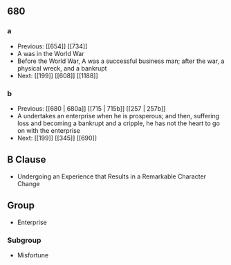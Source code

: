 ## 680
### a
- Previous: [[654]] [[734]] 
- A was in the World War
- Before the World War, A was a successful business man; after the war, a physical wreck, and a bankrupt
- Next: [[199]] [[608]] [[1188]] 

### b
- Previous: [[680 | 680a]] [[715 | 715b]] [[257 | 257b]] 
- A undertakes an enterprise when he is prosperous; and then, suffering loss and becoming a bankrupt and a cripple, he has not the heart to go on with the enterprise
- Next: [[199]] [[345]] [[690]] 

## B Clause
- Undergoing an Experience that Results in a Remarkable Character Change

## Group
- Enterprise

### Subgroup
- Misfortune

